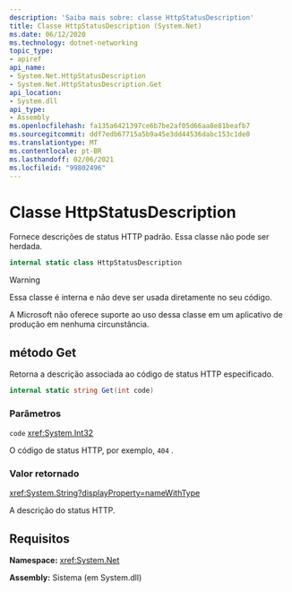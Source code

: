 ```yaml
---
description: 'Saiba mais sobre: classe HttpStatusDescription'
title: Classe HttpStatusDescription (System.Net)
ms.date: 06/12/2020
ms.technology: dotnet-networking
topic_type:
- apiref
api_name:
- System.Net.HttpStatusDescription
- System.Net.HttpStatusDescription.Get
api_location:
- System.dll
api_type:
- Assembly
ms.openlocfilehash: fa135a6421397ce6b7be2af05d66aa8e81beafb7
ms.sourcegitcommit: ddf7edb67715a5b9a45e3dd44536dabc153c1de0
ms.translationtype: MT
ms.contentlocale: pt-BR
ms.lasthandoff: 02/06/2021
ms.locfileid: "99802496"
---
```

# <a name="httpstatusdescription-class"></a>Classe HttpStatusDescription

Fornece descrições de status HTTP padrão. Essa classe não pode ser herdada.

```csharp
internal static class HttpStatusDescription
```

> [!WARNING]
> Essa classe é interna e não deve ser usada diretamente no seu código.
>
> A Microsoft não oferece suporte ao uso dessa classe em um aplicativo de produção em nenhuma circunstância.

## <a name="get-method"></a>método Get

Retorna a descrição associada ao código de status HTTP especificado.

```csharp
internal static string Get(int code)
```

### <a name="parameters"></a>Parâmetros

`code` <xref:System.Int32>

O código de status HTTP, por exemplo, `404` .

### <a name="return-value"></a>Valor retornado

<xref:System.String?displayProperty=nameWithType>

A descrição do status HTTP.

## <a name="requirements"></a>Requisitos

**Namespace:** <xref:System.Net>

**Assembly:** Sistema (em System.dll)
